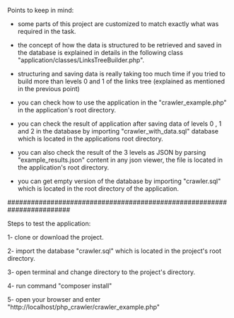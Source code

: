 Points to keep in mind:

- some parts of this project are customized to match exactly what was required in the task.

- the concept of how the data is structured to be retrieved and saved in the database is explained in details in the following class "application/classes/LinksTreeBuilder.php".

- structuring and saving data is really taking too much time if you tried to build more than levels 0 and 1 of the links tree (explained as mentioned in the previous point)

- you can check how to use the application in the "crawler_example.php" in the application's root directory.

- you can check the result of application after saving data of levels 0 , 1 and 2 in the database by importing "crawler_with_data.sql" database which is located in the applications root directory.

- you can also check the result of the 3 levels as JSON by parsing "example_results.json" content in any json viewer, the file is located in the application's root directory.

- you can get empty version of the database by importing "crawler.sql" which is located in the root directory of the application.


########################################################################

Steps to test the application:

1- clone or download the project.

2- import the database "crawler.sql" which is located in the project's root directory.

3- open terminal and change directory to the project's directory.

4- run command "composer install"

5- open your browser and enter "http://localhost/php_crawler/crawler_example.php"